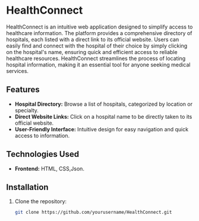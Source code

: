 # HealthConnect

HealthConnect is an intuitive web application designed to simplify access to healthcare information. 
The platform provides a comprehensive directory of hospitals, each listed with a direct link to its official website.
Users can easily find and connect with the hospital of their choice by simply clicking on the hospital's name, ensuring quick and efficient access to reliable healthcare resources. 
HealthConnect streamlines the process of locating hospital information, making it an essential tool for anyone seeking medical services.

## Features

- **Hospital Directory:** Browse a list of hospitals, categorized by location or specialty.
- **Direct Website Links:** Click on a hospital name to be directly taken to its official website.
- **User-Friendly Interface:** Intuitive design for easy navigation and quick access to information.


## Technologies Used

- **Frontend:** HTML, CSS,Json.

## Installation

1. Clone the repository:
   ```bash
   git clone https://github.com/yourusername/HealthConnect.git
